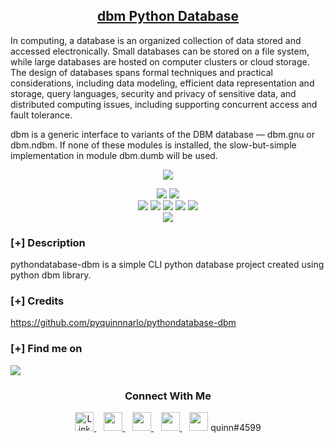 <h2 align="center"><u>dbm Python Database</u></h2>


In computing, a database is an organized collection of data stored and accessed electronically. Small databases can be stored on a file system, while large databases are hosted on computer clusters or cloud storage. The design of databases spans formal techniques and practical considerations, including data modeling, efficient data representation and storage, query languages, security and privacy of sensitive data, and distributed computing issues, including supporting concurrent access and fault tolerance.


dbm is a generic interface to variants of the DBM database — dbm.gnu or dbm.ndbm. If none of these modules is installed, the slow-but-simple implementation in module dbm.dumb will be used.

<div align="center">
    <img src="https://media.giphy.com/media/IpeYSEZshTefe/giphy.gif" >
</div>

<p align="center">
    <img src="https://img.shields.io/github/license/pyquinnnarlo/pythondatabase-dbm?style=for-the-badge&color=blue">
    <img src="https://img.shields.io/github/contributors/pyquinnnarlo/pythondatabase-dbm?style=for-the-badge&color=cyan">
<br>
    <img src="https://img.shields.io/badge/Author-PyQuinn-magenta?style=flat-square">
    <img src="https://img.shields.io/badge/Open%20Source-Yes-orange?style=flat-square">
    <img src="https://img.shields.io/badge/Maintained-Yes-cyan?style=flat-square">
    <img src="https://img.shields.io/badge/Made%20In-Liberia-green?style=flat-square">
    <img src="https://img.shields.io/badge/Written%20In-Python-blue?style=flat-square">
<br>
    <img src="https://github-readme-stats.vercel.app/api/pin/?username=pyquinnnarlo&repo=pythondatabase-dbm&theme=synthwave">
</p>

### [+] Description
pythondatabase-dbm is a simple CLI python database project created using python dbm library. 

### [+] Credits 
<a href="https://github.com/pyquinnnarlo/pythondatabase-dbm">https://github.com/pyquinnnarlo/pythondatabase-dbm</a>

### [+] Find me on 
<a href="mailto:pyquinnnarlo@gmail.com" target="_blank"><img src="https://img.shields.io/badge/Email-pyquinnnarlo@gmail.com-blue?style=for-the-badge&logo=gmail"></a>

<h3 align="center">Connect With Me</h3>
<p align="center">
  <a href="[https://www.linkedin.com/in/hyuncafe/](https://www.linkedin.com/in/brilliant-narlo-b0ab4724a/)" target="_blank">
    <img src="https://img.icons8.com/fluency/48/null/linkedin-circled.png" alt="Linkedin" width="30" height="30"/>
  </a> &nbsp;&nbsp;
  
  <a href="https://github.com/pyquinnnarlo" target="_blank">
    <img src="https://img.icons8.com/fluency/48/null/github.png" width="30" height="30"/>
  </a> &nbsp;&nbsp;
  
  <a href="mailto:pyquinnnarlo@gmail.com" target="_blank">
    <img src="https://img.icons8.com/fluency/48/null/gmail.png" width="30" height="30"/>
  </a> &nbsp;&nbsp;

  <a href="https://web.facebook.com/codewithquinn" target="_blank">
    <img src="https://img.icons8.com/fluency/48/null/meta.png" width="30" height="30"/>
</a> &nbsp;&nbsp;
  <a>
    <img src="https://img.icons8.com/fluency/48/null/discord-new-logo.png" width="30" height="30"/>
    <span>quinn#4599</span>
</p> 
